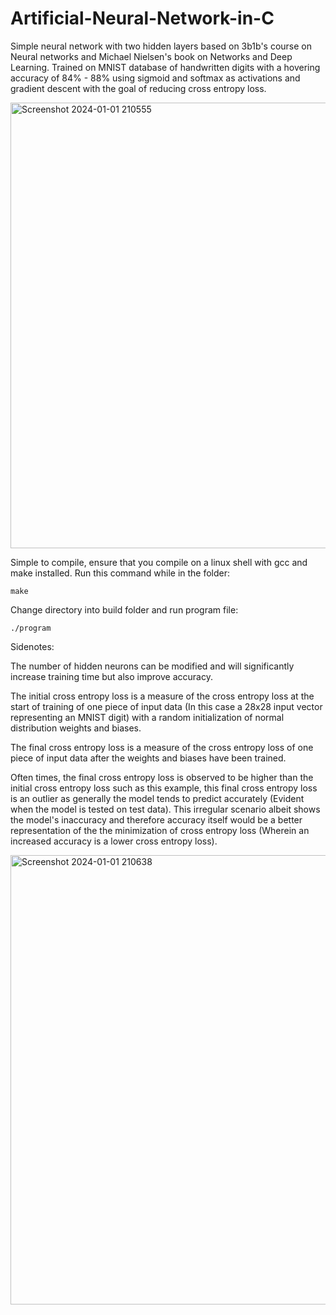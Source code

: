 # Artificial-Neural-Network-in-C
Simple neural network with two hidden layers based on 3b1b's course on Neural networks and Michael Nielsen's book on Networks and Deep Learning. Trained on MNIST database of handwritten digits with a hovering accuracy of 84% - 88% using sigmoid and softmax as activations and gradient descent with the goal of reducing cross entropy loss.

<img width="713" alt="Screenshot 2024-01-01 210555" src="https://github.com/MarcTy/Artificial-Neural-Network-in-C/assets/88467549/39a1f87c-e9e6-422b-9977-5e93346975b7">

Simple to compile, ensure that you compile on a linux shell with gcc and make installed. Run this command while in the folder:
```
make
```
Change directory into build folder and run program file:
```
./program
```
Sidenotes:

The number of hidden neurons can be modified and will significantly increase training time but also improve accuracy.

The initial cross entropy loss is a measure of the cross entropy loss at the start of training of one piece of input data (In this case a 28x28 input vector representing an MNIST digit) with a random initialization of normal distribution weights and biases.

The final cross entropy loss is a measure of the cross entropy loss of one piece of input data after the weights and biases have been trained.

Often times, the final cross entropy loss is observed to be higher than the initial cross entropy loss such as this example, this final cross entropy loss is an outlier as generally the model tends to predict accurately (Evident when the model is tested on test data). This irregular scenario albeit shows the model's inaccuracy and therefore accuracy itself would be a better representation of the the minimization of cross entropy loss (Wherein an increased accuracy is a lower cross entropy loss).

<img width="719" alt="Screenshot 2024-01-01 210638" src="https://github.com/MarcTy/Artificial-Neural-Network-in-C/assets/88467549/a70ded7d-55e6-420d-b643-18722d4ebddf">

